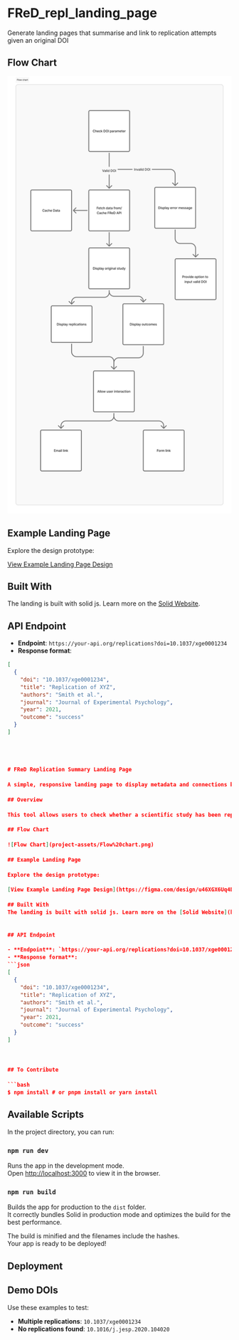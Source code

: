 # FReD_repl_landing_page
Generate landing pages that summarise and link to replication attempts given an original DOI

## Flow Chart

![Flow Chart](project-assets/Flow%20chart.png)

## Example Landing Page

Explore the design prototype:

[View Example Landing Page Design](https://figma.com/design/u46XGX6Uq4D3FPhBRzbN5V/Replication-Summary?t=mq95eytelNppAD5j-0)

## Built With
The landing is built with solid js. Learn more on the [Solid Website](https://solidjs.com).


## API Endpoint

- **Endpoint**: `https://your-api.org/replications?doi=10.1037/xge0001234`
- **Response format**:
```json
[
  {
    "doi": "10.1037/xge0001234",
    "title": "Replication of XYZ",
    "authors": "Smith et al.",
    "journal": "Journal of Experimental Psychology",
    "year": 2021,
    "outcome": "success"
  }
]




# FReD Replication Summary Landing Page

A simple, responsive landing page to display metadata and connections between original and replicated studies.

## Overview

This tool allows users to check whether a scientific study has been replicated by entering its DOI. It fetches metadata from the FReD API, displays original and replication study details.

## Flow Chart

![Flow Chart](project-assets/Flow%20chart.png)

## Example Landing Page

Explore the design prototype:

[View Example Landing Page Design](https://figma.com/design/u46XGX6Uq4D3FPhBRzbN5V/Replication-Summary?t=mq95eytelNppAD5j-0)

## Built With
The landing is built with solid js. Learn more on the [Solid Website](https://solidjs.com).


## API Endpoint

- **Endpoint**: `https://your-api.org/replications?doi=10.1037/xge0001234`
- **Response format**:
```json
[
  {
    "doi": "10.1037/xge0001234",
    "title": "Replication of XYZ",
    "authors": "Smith et al.",
    "journal": "Journal of Experimental Psychology",
    "year": 2021,
    "outcome": "success"
  }
]



## To Contribute

```bash
$ npm install # or pnpm install or yarn install
```

## Available Scripts

In the project directory, you can run:

### `npm run dev`

Runs the app in the development mode.<br>
Open [http://localhost:3000](http://localhost:3000) to view it in the browser.

### `npm run build`

Builds the app for production to the `dist` folder.<br>
It correctly bundles Solid in production mode and optimizes the build for the best performance.

The build is minified and the filenames include the hashes.<br>
Your app is ready to be deployed!

## Deployment





## Demo DOIs

Use these examples to test:

- **Multiple replications**: `10.1037/xge0001234`
- **No replications found**: `10.1016/j.jesp.2020.104020`
